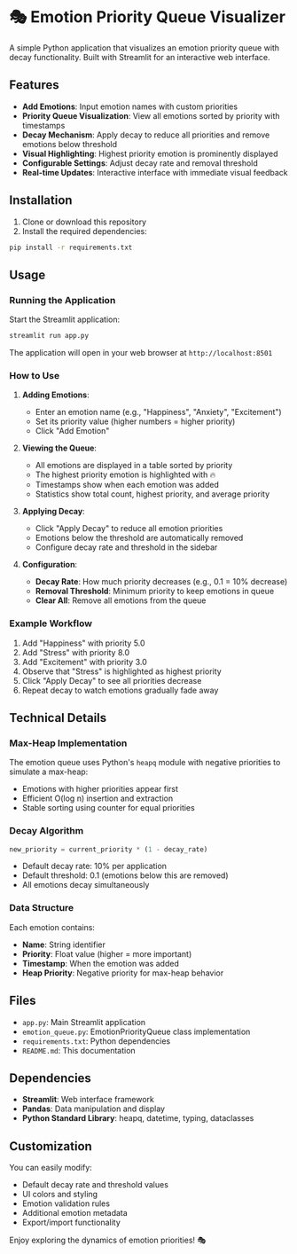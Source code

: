 # 🎭 Emotion Priority Queue Visualizer

A simple Python application that visualizes an emotion priority queue with decay functionality. Built with Streamlit for an interactive web interface.

## Features

- **Add Emotions**: Input emotion names with custom priorities
- **Priority Queue Visualization**: View all emotions sorted by priority with timestamps
- **Decay Mechanism**: Apply decay to reduce all priorities and remove emotions below threshold
- **Visual Highlighting**: Highest priority emotion is prominently displayed
- **Configurable Settings**: Adjust decay rate and removal threshold
- **Real-time Updates**: Interactive interface with immediate visual feedback

## Installation

1. Clone or download this repository
2. Install the required dependencies:

```bash
pip install -r requirements.txt
```

## Usage

### Running the Application

Start the Streamlit application:

```bash
streamlit run app.py
```

The application will open in your web browser at `http://localhost:8501`

### How to Use

1. **Adding Emotions**:
   - Enter an emotion name (e.g., "Happiness", "Anxiety", "Excitement")
   - Set its priority value (higher numbers = higher priority)
   - Click "Add Emotion"

2. **Viewing the Queue**:
   - All emotions are displayed in a table sorted by priority
   - The highest priority emotion is highlighted with 🔥
   - Timestamps show when each emotion was added
   - Statistics show total count, highest priority, and average priority

3. **Applying Decay**:
   - Click "Apply Decay" to reduce all emotion priorities
   - Emotions below the threshold are automatically removed
   - Configure decay rate and threshold in the sidebar

4. **Configuration**:
   - **Decay Rate**: How much priority decreases (e.g., 0.1 = 10% decrease)
   - **Removal Threshold**: Minimum priority to keep emotions in queue
   - **Clear All**: Remove all emotions from the queue

### Example Workflow

1. Add "Happiness" with priority 5.0
2. Add "Stress" with priority 8.0
3. Add "Excitement" with priority 3.0
4. Observe that "Stress" is highlighted as highest priority
5. Click "Apply Decay" to see all priorities decrease
6. Repeat decay to watch emotions gradually fade away

## Technical Details

### Max-Heap Implementation

The emotion queue uses Python's `heapq` module with negative priorities to simulate a max-heap:
- Emotions with higher priorities appear first
- Efficient O(log n) insertion and extraction
- Stable sorting using counter for equal priorities

### Decay Algorithm

```python
new_priority = current_priority * (1 - decay_rate)
```

- Default decay rate: 10% per application
- Default threshold: 0.1 (emotions below this are removed)
- All emotions decay simultaneously

### Data Structure

Each emotion contains:
- **Name**: String identifier
- **Priority**: Float value (higher = more important)
- **Timestamp**: When the emotion was added
- **Heap Priority**: Negative priority for max-heap behavior

## Files

- `app.py`: Main Streamlit application
- `emotion_queue.py`: EmotionPriorityQueue class implementation
- `requirements.txt`: Python dependencies
- `README.md`: This documentation

## Dependencies

- **Streamlit**: Web interface framework
- **Pandas**: Data manipulation and display
- **Python Standard Library**: heapq, datetime, typing, dataclasses

## Customization

You can easily modify:
- Default decay rate and threshold values
- UI colors and styling
- Emotion validation rules
- Additional emotion metadata
- Export/import functionality

Enjoy exploring the dynamics of emotion priorities! 🎭 